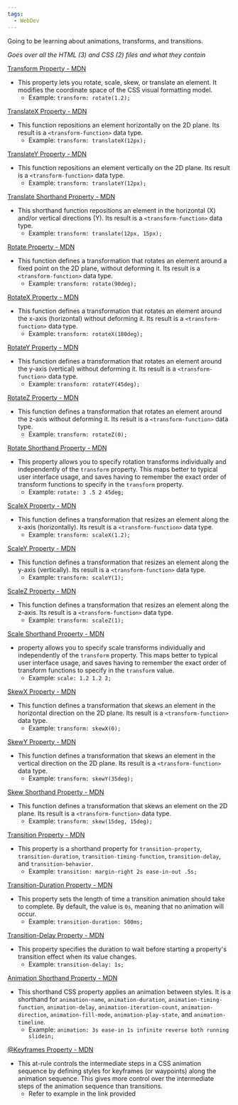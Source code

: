 ```yaml
---
tags:
  - WebDev
---
```

Going to be learning about animations, transforms, and transitions.

*Goes over all the HTML (3) and CSS (2) files and what they contain*

[Transform Property - MDN](https://developer.mozilla.org/en-US/docs/Web/CSS/transform)
* This property lets you rotate, scale, skew, or translate an element. It modifies the coordinate space of the CSS visual formatting model.
	* Example: `transform: rotate(1.2);`

[TranslateX Property - MDN](https://developer.mozilla.org/en-US/docs/Web/CSS/transform-function/translateX)
* This function repositions an element horizontally on the 2D plane. Its result is a `<transform-function>` data type.
	* Example: `transform: translateX(12px);`

[TranslateY Property - MDN](https://developer.mozilla.org/en-US/docs/Web/CSS/transform-function/translateY)
* This function repositions an element vertically on the 2D plane. Its result is a `<transform-function>` data type.
	* Example: `transform: translateY(12px);`

[Translate Shorthand Property - MDN](https://developer.mozilla.org/en-US/docs/Web/CSS/transform-function/translate)
* This shorthand function repositions an element in the horizontal (X) and/or vertical directions (Y). Its result is a `<transform-function>` data type.
	* Example: `transform: translate(12px, 15px);`

[Rotate Property - MDN](https://developer.mozilla.org/en-US/docs/Web/CSS/transform-function/rotate)
* This function defines a transformation that rotates an element around a fixed point on the 2D plane, without deforming it. Its result is a `<transform-function>` data type.
	* Example: `transform: rotate(90deg);`

[RotateX Property - MDN](https://developer.mozilla.org/en-US/docs/Web/CSS/transform-function/rotateX)
* This function defines a transformation that rotates an element around the x-axis (horizontal) without deforming it. Its result is a `<transform-function>` data type.
	* Example: `transform: rotateX(180deg);`

[RotateY Property - MDN](https://developer.mozilla.org/en-US/docs/Web/CSS/transform-function/rotateY)
* This function defines a transformation that rotates an element around the y-axis (vertical) without deforming it. Its result is a `<transform-function>` data type.
	* Example: `transform: rotateY(45deg);`

[RotateZ Property - MDN](https://developer.mozilla.org/en-US/docs/Web/CSS/transform-function/rotateZ)
* This function defines a transformation that rotates an element around the z-axis without deforming it. Its result is a `<transform-function>` data type.
	* Example: `transform: rotateZ(0);`

[Rotate Shorthand Property - MDN](https://developer.mozilla.org/en-US/docs/Web/CSS/rotate)
* This property allows you to specify rotation transforms individually and independently of the `transform` property. This maps better to typical user interface usage, and saves having to remember the exact order of transform functions to specify in the `transform` property.
	* Example: `rotate: 3 .5 2 45deg;`

[ScaleX Property - MDN](https://developer.mozilla.org/en-US/docs/Web/CSS/transform-function/scaleX)
* This function defines a transformation that resizes an element along the x-axis (horizontally). Its result is a `<transform-function>` data type.
	* Example: `transform: scaleX(1.2);`

[ScaleY Property - MDN](https://developer.mozilla.org/en-US/docs/Web/CSS/transform-function/scaleY)
* This function defines a transformation that resizes an element along the y-axis (vertically). Its result is a `<transform-function>` data type.
	* Example: `transform: scaleY(1);`

[ScaleZ Property - MDN](https://developer.mozilla.org/en-US/docs/Web/CSS/transform-function/scaleZ)
* This function defines a transformation that resizes an element along the z-axis. Its result is a `<transform-function>` data type.
	* Example: `transform: scaleZ(1);`

[Scale Shorthand Property - MDN](https://developer.mozilla.org/en-US/docs/Web/CSS/scale)
* property allows you to specify scale transforms individually and independently of the `transform` property. This maps better to typical user interface usage, and saves having to remember the exact order of transform functions to specify in the `transform` value.
	* Example: `scale: 1.2 1.2 2;`

[SkewX Property - MDN](https://developer.mozilla.org/en-US/docs/Web/CSS/transform-function/skewX)
* This function defines a transformation that skews an element in the horizontal direction on the 2D plane. Its result is a `<transform-function>` data type.
	* Example: `transform: skewX(0);`

[SkewY Property - MDN](https://developer.mozilla.org/en-US/docs/Web/CSS/transform-function/skewY)
* This function defines a transformation that skews an element in the vertical direction on the 2D plane. Its result is a `<transform-function>` data type.
	* Example: `transform: skewY(35deg);`

[Skew Shorthand Property - MDN](https://developer.mozilla.org/en-US/docs/Web/CSS/transform-function/skew)
* This function defines a transformation that skews an element on the 2D plane. Its result is a `<transform-function>` data type.
	* Example: `transform: skew(15deg, 15deg);`

[Transition Property - MDN](https://developer.mozilla.org/en-US/docs/Web/CSS/transition)
* This property is a shorthand property for `transition-property`, `transition-duration`, `transition-timing-function`, `transition-delay`, and `transition-behavior`.
	* Example: `transition: margin-right 2s ease-in-out .5s;`

[Transition-Duration Property - MDN](https://developer.mozilla.org/en-US/docs/Web/CSS/transition-duration)
* This property sets the length of time a transition animation should take to complete. By default, the value is `0s`, meaning that no animation will occur.
	* Example: `transition-duration: 500ms;`

[Transition-Delay Property - MDN](https://developer.mozilla.org/en-US/docs/Web/CSS/transition-delay)
* This property specifies the duration to wait before starting a property's transition effect when its value changes.
	* Example: `transition-delay: 1s;`

[Animation Shorthand Property - MDN](https://developer.mozilla.org/en-US/docs/Web/CSS/animation)
* This shorthand CSS property applies an animation between styles. It is a shorthand for `animation-name`, `animation-duration`, `animation-timing-function`, `animation-delay`, `animation-iteration-count`, `animation-direction`, `animation-fill-mode`, `animation-play-state`, and `animation-timeline`.
	* Example: `animation: 3s ease-in 1s infinite reverse both running slidein;`

[@Keyframes Property - MDN](https://developer.mozilla.org/en-US/docs/Web/CSS/@keyframes)
* This at-rule controls the intermediate steps in a CSS animation sequence by defining styles for keyframes (or waypoints) along the animation sequence. This gives more control over the intermediate steps of the animation sequence than transitions.
	* Refer to example in the link provided